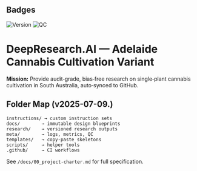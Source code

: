 ## Badges
<!-- Version badge -->
![Version](https://img.shields.io/badge/version-0.1.0-blue?style=flat-square)
![QC](https://img.shields.io/badge/QC-PASS-brightgreen?style=flat-square)


# DeepResearch.AI — Adelaide Cannabis Cultivation Variant

**Mission:** Provide audit‑grade, bias‑free research on single‑plant cannabis cultivation in South Australia, auto‑synced to GitHub.

## Folder Map (v2025-07-09.)

```
instructions/ → custom instruction sets
docs/        → immutable design blueprints
research/    → versioned research outputs
meta/        → logs, metrics, QC
templates/   → copy‑paste skeletons
scripts/     → helper tools
.github/     → CI workflows
```

See `/docs/00_project-charter.md` for full specification.

